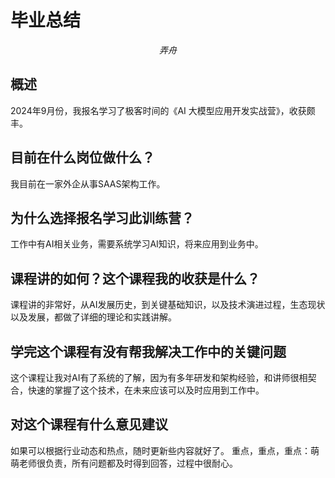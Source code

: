 # 毕业总结

<p align="center">
    <em>弄舟</em>
</p>


## 概述

2024年9月份，我报名学习了极客时间的《AI 大模型应用开发实战营》，收获颇丰。

## 目前在什么岗位做什么？

我目前在一家外企从事SAAS架构工作。

## 为什么选择报名学习此训练营？

工作中有AI相关业务，需要系统学习AI知识，将来应用到业务中。

## 课程讲的如何？这个课程我的收获是什么？

课程讲的非常好，从AI发展历史，到关键基础知识，以及技术演进过程，生态现状以及发展，都做了详细的理论和实践讲解。

## 学完这个课程有没有帮我解决工作中的关键问题

这个课程让我对AI有了系统的了解，因为有多年研发和架构经验，和讲师很相契合，快速的掌握了这个技术，在未来应该可以及时应用到工作中。

## 对这个课程有什么意见建议

如果可以根据行业动态和热点，随时更新些内容就好了。
重点，重点，重点：萌萌老师很负责，所有问题都及时得到回答，过程中很耐心。